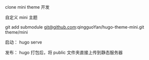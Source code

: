 clone mini theme 开发

自定义 mini 主题

git add submodule git@github.com:qingguoYan/hugo-theme-mini.git theme/mini

启动： hugo serve

发布： hugo 打包后，将 public 文件夹直接上传到静态服务器
